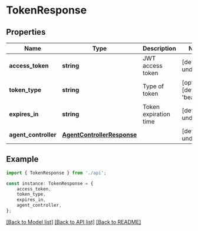 # TokenResponse


## Properties

Name | Type | Description | Notes
------------ | ------------- | ------------- | -------------
**access_token** | **string** | JWT access token | [default to undefined]
**token_type** | **string** | Type of token | [optional] [default to 'bearer']
**expires_in** | **string** | Token expiration time | [default to undefined]
**agent_controller** | [**AgentControllerResponse**](AgentControllerResponse.md) |  | [default to undefined]

## Example

```typescript
import { TokenResponse } from './api';

const instance: TokenResponse = {
    access_token,
    token_type,
    expires_in,
    agent_controller,
};
```

[[Back to Model list]](../README.md#documentation-for-models) [[Back to API list]](../README.md#documentation-for-api-endpoints) [[Back to README]](../README.md)
